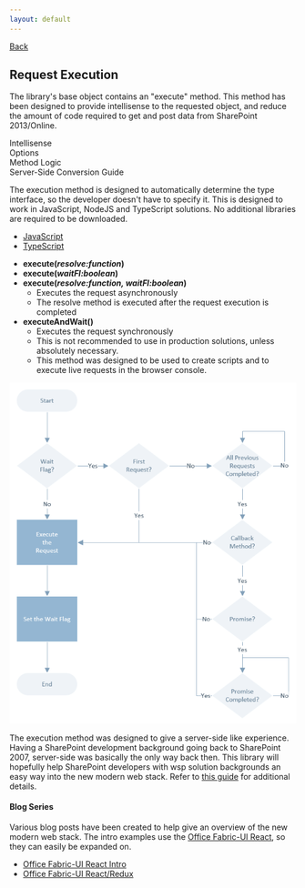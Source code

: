 ```yaml
---
layout: default
---
```

[Back](/development)
## Request Execution

The library's base object contains an "execute" method. This method has been designed to provide intellisense to the requested object, and reduce the amount of code required to get and post data from SharePoint 2013/Online.

<!-- Tabs -->
<div class="tabs">
<!-- Tab Items -->
<div class="tab-items">
    <div class="tab-item">Intellisense</div>
    <div class="tab-item">Options</div>
    <div class="tab-item">Method Logic</div>
    <div class="tab-item">Server-Side Conversion Guide</div>
</div>

<!-- Tab Content -->
<div class="tab-content" markdown="1">

The execution method is designed to automatically determine the type interface, so the developer doesn't have to specify it. This is designed to work in JavaScript, NodeJS and TypeScript solutions. No additional libraries are required to be downloaded.
- [JavaScript](/development/js)
- [TypeScript](/development/ts)

</div>
<div class="tab-content" markdown="1">

- **execute(_resolve:function_)**
- **execute(_waitFl:boolean_)**
- **execute(_resolve:function, waitFl:boolean_)**
    - Executes the request asynchronously
    - The resolve method is executed after the request execution is completed
- **executeAndWait()**
    - Executes the request synchronously
    - This is not recommended to use in production solutions, unless absolutely necessary.
    - This method was designed to be used to create scripts and to execute live requests in the browser console.

</div>
<div class="tab-content" markdown="1">

[<img src="/assets/images/execution-method.png" alt="Execute Method" style="max-width:100%" />](/assets/images/execution-method.png)

</div>
<div class="tab-content" markdown="1">

The execution method was designed to give a server-side like experience. Having a SharePoint development background going back to SharePoint 2007, server-side was basically the only way back then. This library will hopefully help SharePoint developers with wsp solution backgrounds an easy way into the new modern web stack. Refer to [this guide](serverside-conversion-guide) for additional details.

#### Blog Series
Various blog posts have been created to help give an overview of the new modern web stack. The intro examples use the [Office Fabric-UI React](https://dev.office.com/fabric), so they can easily be expanded on.
- [Office Fabric-UI React Intro](http://dattabase.com/sharepoint-app-fabric-ui-react-part-1-3/)
- [Office Fabric-UI React/Redux](http://dattabase.com/office-fabric-ui-reactredux-part-1-5/)